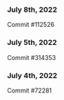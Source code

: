 ### July 8th, 2022

Commit #112526

### July 5th, 2022

Commit #314353


### July 4th, 2022

Commit #72281
